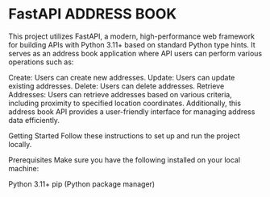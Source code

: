 # FastAPI ADDRESS BOOK

This project utilizes FastAPI, a modern, high-performance web framework for building APIs with Python 3.11+ based on standard Python type hints. It serves as an address book application where API users can perform various operations such as:

Create: Users can create new addresses.
Update: Users can update existing addresses.
Delete: Users can delete addresses.
Retrieve Addresses: Users can retrieve addresses based on various criteria, including proximity to specified location coordinates.
Additionally, this address book API provides a user-friendly interface for managing address data efficiently.

Getting Started
Follow these instructions to set up and run the project locally.

Prerequisites
Make sure you have the following installed on your local machine:

Python 3.11+
pip (Python package manager)
